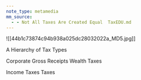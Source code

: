 ```yaml
---
note_type: metamedia
mm_source:
  - - Not All Taxes Are Created Equal  TaxEDU.md
---
```


![[44b1c73874c94b938a025dc28032022a_MD5.jpg]]

A Hierarchy of Tax Types

Corporate Gross Receipts Wealth Taxes

Income Taxes Taxes


